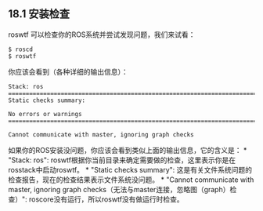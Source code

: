 ## 18.1 安装检查
roswtf 可以检查你的ROS系统并尝试发现问题，我们来试看：
```
$ roscd
$ roswtf
```
你应该会看到（各种详细的输出信息）：
```
Stack: ros
================================================================================
Static checks summary:

No errors or warnings
================================================================================

Cannot communicate with master, ignoring graph checks
```
如果你的ROS安装没问题，你应该会看到类似上面的输出信息，它的含义是： * "Stack: ros": roswtf根据你当前目录来确定需要做的检查，这里表示你是在rosstack中启动roswtf。 * "Static checks summary": 这是有关文件系统问题的检查报告，现在的检查结果表示文件系统没问题。 * "Cannot communicate with master, ignoring graph checks（无法与master连接，忽略图（graph）检查）": roscore没有运行，所以roswtf没有做运行时检查。




